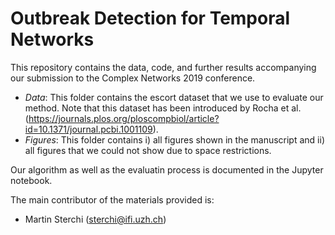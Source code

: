 # Outbreak Detection for Temporal Networks

This repository contains the data, code, and further results accompanying our submission to the Complex Networks 2019 conference.

* *Data*: This folder contains the escort dataset that we use to evaluate our method. Note that this dataset has been introduced by Rocha et al. (https://journals.plos.org/ploscompbiol/article?id=10.1371/journal.pcbi.1001109).
* *Figures*: This folder contains i) all figures shown in the manuscript and ii) all figures that we could not show due to space restrictions.

Our algorithm as well as the evaluatin process is documented in the Jupyter notebook.

The main contributor of the materials provided is:
* Martin Sterchi (sterchi@ifi.uzh.ch)